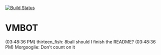 [![Build Status](https://travis-ci.org/vmbot.svg?branch=master)](https://travis-ci.org/vmbot)

# VMBOT

(03:48:36 PM) thirteen_fish: 8ball should I finish the README?
(03:48:36 PM) Morgooglie: Don't count on it
